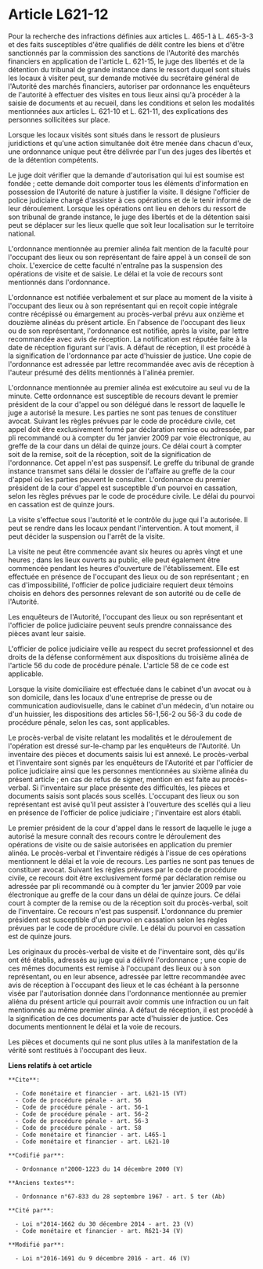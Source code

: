 # Article L621-12

Pour la recherche des infractions définies aux articles L. 465-1 à L. 465-3-3 et des faits susceptibles d'être qualifiés de
délit contre les biens et d'être sanctionnés par la commission des sanctions de l'Autorité des marchés financiers en
application de l'article L. 621-15, le juge des libertés et de la détention du tribunal de grande instance dans le ressort
duquel sont situés les locaux à visiter peut, sur demande motivée du secrétaire général de l'Autorité des marchés financiers,
autoriser par ordonnance les enquêteurs de l'autorité à effectuer des visites en tous lieux ainsi qu'à procéder à la saisie
de documents et au recueil, dans les conditions et selon les modalités mentionnées aux articles L. 621-10 et L. 621-11, des
explications des personnes sollicitées sur place. 

Lorsque les locaux visités sont situés dans le ressort de plusieurs juridictions et qu'une action simultanée doit être menée
dans chacun d'eux, une ordonnance unique peut être délivrée par l'un des juges des libertés et de la détention compétents. 

Le juge doit vérifier que la demande d'autorisation qui lui est soumise est fondée ; cette demande doit comporter tous les
éléments d'information en possession de l'Autorité de nature à justifier la visite. Il désigne l'officier de police
judiciaire chargé d'assister à ces opérations et de le tenir informé de leur déroulement. Lorsque les opérations ont lieu en
dehors du ressort de son tribunal de grande instance, le juge des libertés et de la détention saisi peut se déplacer sur les
lieux quelle que soit leur localisation sur le territoire national. 

L'ordonnance mentionnée au premier alinéa fait mention de la faculté pour l'occupant des lieux ou son représentant de faire
appel à un conseil de son choix. L'exercice de cette faculté n'entraîne pas la suspension des opérations de visite et de
saisie. Le délai et la voie de recours sont mentionnés dans l'ordonnance. 

L'ordonnance est notifiée verbalement et sur place au moment de la visite à l'occupant des lieux ou à son représentant qui en
reçoit copie intégrale contre récépissé ou émargement au procès-verbal prévu aux onzième et douzième alinéas du présent
article. En l'absence de l'occupant des lieux ou de son représentant, l'ordonnance est notifiée, après la visite, par lettre
recommandée avec avis de réception. La notification est réputée faite à la date de réception figurant sur l'avis. A défaut de
réception, il est procédé à la signification de l'ordonnance par acte d'huissier de justice. Une copie de l'ordonnance est
adressée par lettre recommandée avec avis de réception à l'auteur présumé des délits mentionnés à l'alinéa premier. 

L'ordonnance mentionnée au premier alinéa est exécutoire au seul vu de la minute. Cette ordonnance est susceptible de recours
devant le premier président de la cour d'appel ou son délégué dans le ressort de laquelle le juge a autorisé la mesure. Les
parties ne sont pas tenues de constituer avocat. Suivant les règles prévues par le code de procédure civile, cet appel doit
être exclusivement formé par déclaration remise ou adressée, par pli recommandé ou à compter du 1er janvier 2009 par voie
électronique, au greffe de la cour dans un délai de quinze jours. Ce délai court à compter soit de la remise, soit de la
réception, soit de la signification de l'ordonnance. Cet appel n'est pas suspensif. Le greffe du tribunal de grande instance
transmet sans délai le dossier de l'affaire au greffe de la cour d'appel où les parties peuvent le consulter. L'ordonnance du
premier président de la cour d'appel est susceptible d'un pourvoi en cassation, selon les règles prévues par le code de
procédure civile. Le délai du pourvoi en cassation est de quinze jours. 

La visite s'effectue sous l'autorité et le contrôle du juge qui l'a autorisée. Il peut se rendre dans les locaux pendant
l'intervention. A tout moment, il peut décider la suspension ou l'arrêt de la visite. 

La visite ne peut être commencée avant six heures ou après vingt et une heures ; dans les lieux ouverts au public, elle peut
également être commencée pendant les heures d'ouverture de l'établissement. Elle est effectuée en présence de l'occupant des
lieux ou de son représentant ; en cas d'impossibilité, l'officier de police judiciaire requiert deux témoins choisis en
dehors des personnes relevant de son autorité ou de celle de l'Autorité. 

Les enquêteurs de l'Autorité, l'occupant des lieux ou son représentant et l'officier de police judiciaire peuvent seuls
prendre connaissance des pièces avant leur saisie. 

L'officier de police judiciaire veille au respect du secret professionnel et des droits de la défense conformément aux
dispositions du troisième alinéa de l'article 56 du code de procédure pénale. L'article 58 de ce code est applicable. 

Lorsque la visite domiciliaire est effectuée dans le cabinet d'un avocat ou à son domicile, dans les locaux d'une entreprise
de presse ou de communication audiovisuelle, dans le cabinet d'un médecin, d'un notaire ou d'un huissier, les dispositions
des articles 56-1,56-2 ou 56-3 du code de procédure pénale, selon les cas, sont applicables. 

Le procès-verbal de visite relatant les modalités et le déroulement de l'opération est dressé sur-le-champ par les enquêteurs
de l'Autorité. Un inventaire des pièces et documents saisis lui est annexé. Le procès-verbal et l'inventaire sont signés par
les enquêteurs de l'Autorité et par l'officier de police judiciaire ainsi que les personnes mentionnées au sixième alinéa du
présent article ; en cas de refus de signer, mention en est faite au procès-verbal. Si l'inventaire sur place présente des
difficultés, les pièces et documents saisis sont placés sous scellés. L'occupant des lieux ou son représentant est avisé
qu'il peut assister à l'ouverture des scellés qui a lieu en présence de l'officier de police judiciaire ; l'inventaire est
alors établi. 

Le premier président de la cour d'appel dans le ressort de laquelle le juge a autorisé la mesure connaît des recours contre
le déroulement des opérations de visite ou de saisie autorisées en application du premier alinéa. Le procès-verbal et
l'inventaire rédigés à l'issue de ces opérations mentionnent le délai et la voie de recours. Les parties ne sont pas tenues
de constituer avocat. Suivant les règles prévues par le code de procédure civile, ce recours doit être exclusivement formé
par déclaration remise ou adressée par pli recommandé ou à compter du 1er janvier 2009 par voie électronique au greffe de la
cour dans un délai de quinze jours. Ce délai court à compter de la remise ou de la réception soit du procès-verbal, soit de
l'inventaire. Ce recours n'est pas suspensif. L'ordonnance du premier président est susceptible d'un pourvoi en cassation
selon les règles prévues par le code de procédure civile. Le délai du pourvoi en cassation est de quinze jours. 

Les originaux du procès-verbal de visite et de l'inventaire sont, dès qu'ils ont été établis, adressés au juge qui a délivré
l'ordonnance ; une copie de ces mêmes documents est remise à l'occupant des lieux ou à son représentant, ou en leur absence,
adressée par lettre recommandée avec avis de réception à l'occupant des lieux et le cas échéant à la personne visée par
l'autorisation donnée dans l'ordonnance mentionnée au premier aliéna du présent article qui pourrait avoir commis une
infraction ou un fait mentionnés au même premier alinéa. A défaut de réception, il est procédé à la signification de ces
documents par acte d'huissier de justice. Ces documents mentionnent le délai et la voie de recours. 

Les pièces et documents qui ne sont plus utiles à la manifestation de la vérité sont restitués à l'occupant des lieux.

**Liens relatifs à cet article**

	**Cite**:

	  - Code monétaire et financier - art. L621-15 (VT)
	  - Code de procédure pénale - art. 56
	  - Code de procédure pénale - art. 56-1
	  - Code de procédure pénale - art. 56-2
	  - Code de procédure pénale - art. 56-3
	  - Code de procédure pénale - art. 58
	  - Code monétaire et financier - art. L465-1
	  - Code monétaire et financier - art. L621-10

	**Codifié par**:

	  - Ordonnance n°2000-1223 du 14 décembre 2000 (V)

	**Anciens textes**:

	  - Ordonnance n°67-833 du 28 septembre 1967 - art. 5 ter (Ab)

	**Cité par**:

	  - Loi n°2014-1662 du 30 décembre 2014 - art. 23 (V)
	  - Code monétaire et financier - art. R621-34 (V)

	**Modifié par**:

	  - Loi n°2016-1691 du 9 décembre 2016 - art. 46 (V)
